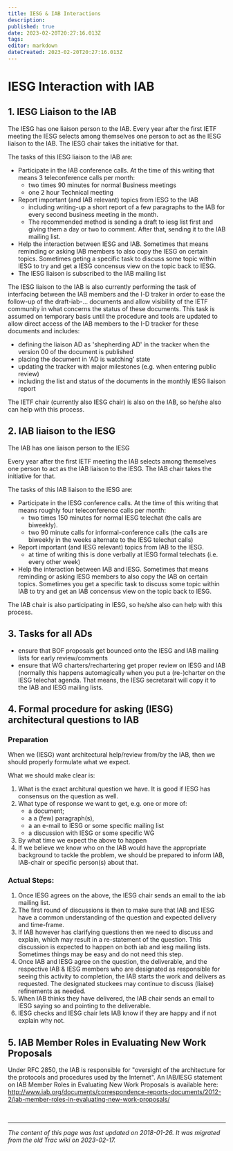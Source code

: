 ```yaml
---
title: IESG & IAB Interactions
description: 
published: true
date: 2023-02-20T20:27:16.013Z
tags: 
editor: markdown
dateCreated: 2023-02-20T20:27:16.013Z
---
```


# IESG Interaction with IAB
## 1. IESG Liaison to the IAB

The IESG has one liaison person to the IAB. Every year after the first IETF meeting the IESG selects among themselves one person to act as the IESG liaison to the IAB. The IESG chair takes the initiative for that.

The tasks of this IESG liaison to the IAB are:

  -  Participate in the IAB conference calls. At the time of this writing that means 3 teleconference calls per month:
       - two times 90 minutes for normal Business meetings
       - one 2 hour Technical meeting 
  -  Report important (and IAB relevant) topics from IESG to the IAB
       - including writing-up a short report of a few paragraphs to the IAB for every second business meeting in the month.
       - The recommended method is sending a draft to iesg list first and giving them a day or two to comment. After that, sending it to the IAB mailing list. 
  -  Help the interaction between IESG and IAB. Sometimes that means reminding or asking IAB members to also copy the IESG on certain topics. Sometimes geting a specific task to discuss some topic within IESG to try and get a IESG concensus view on the topic back to IESG.
  -  The IESG liaison is subscribed to the IAB mailing list 

The IESG liaison to the IAB is also currently performing the task of interfacing between the IAB members and the I-D traker in order to ease the follow-up of the draft-iab-... documents and allow visibility of the IETF community in what concerns the status of these documents. This task is assumed on temporary basis until the procedure and tools are updated to allow direct access of the IAB members to the I-D tracker for these documents and includes:

  -  defining the liaison AD as 'shepherding AD' in the tracker when the version 00 of the document is published
  -  placing the document in 'AD is watching' state
 -   updating the tracker with major milestones (e.g. when entering public review)
 -   including the list and status of the documents in the monthly IESG liaison report 

The IETF chair (currently also IESG chair) is also on the IAB, so he/she also can help with this process.

## 2. IAB liaison to the IESG

The IAB has one liaison person to the IESG

Every year after the first IETF meeting the IAB selects among themselves one person to act as the IAB liaison to the IESG. The IAB chair takes the initiative for that.

The tasks of this IAB liaison to the IESG are:

  -  Participate in the IESG conference calls. At the time of this writing that means roughly four teleconference calls per month:
      -  two times 150 minutes for normal IESG telechat (the calls are biweekly).
       - two 90 minute calls for informal-conference calls (the calls are biweekly in the weeks alternate to the IESG telechat calls) 
  -  Report important (and IESG relevant) topics from IAB to the IESG.
      -  at time of writing this is done verbally at IESG formal telechats (i.e. every other week) 
  -  Help the interaction between IAB and IESG. Sometimes that means reminding or asking IESG members to also copy the IAB on certain topics. Sometimes you get a specific task to discuss some topic within IAB to try and get an IAB concensus view on the topic back to IESG. 

The IAB chair is also participating in IESG, so he/she also can help with this process.

## 3. Tasks for all ADs

 -   ensure that BOF proposals get bounced onto the IESG and IAB mailing lists for early review/comments
 -   ensure that WG charters/rechartering get proper review on IESG and IAB (normally this happens automagically when you put a (re-)charter on the IESG telechat agenda. That means, the IESG secretarait will copy it to the IAB and IESG mailing lists. 

## 4. Formal procedure for asking (IESG) architectural questions to IAB

### Preparation

When we (IESG) want architectural help/review from/by the IAB, then we should properly formulate what we expect.

What we should make clear is:

 1.   What is the exact architural question we have. It is good if IESG has consensus on the question as well.
 2.   What type of response we want to get, e.g. one or more of:
      -  a document;
      -  a a (few) paragraph(s),
      -  a an e-mail to IESG or some specific mailing list
      -  a discussion with IESG or some specific WG 
 3.   By what time we expect the above to happen
 4.   If we believe we know who on the IAB would have the appropriate background to tackle the problem, we should be prepared to inform IAB, IAB-chair or specific person(s) about that. 

### Actual Steps:

 1.   Once IESG agrees on the above, the IESG chair sends an email to the iab mailing list.
 2.   The first round of discussions is then to make sure that IAB and IESG have a common understanding of the question and expected delivery and time-frame.
 3.   If IAB however has clarifying questions then we need to discuss and explain, which may result in a re-statement of the question. This discussion is expected to happen on both iab and iesg mailing lists. Sometimes things may be easy and do not need this step.
 4.   Once IAB and IESG agree on the question, the deliverable, and the respective IAB & IESG members who are designated as responsible for seeing this activity to completion, the IAB starts the work and delivers as requested. The designated stuckees may continue to discuss (liaise) refinements as needed.
 5.   When IAB thinks they have delivered, the IAB chair sends an email to IESG saying so and pointing to the deliverable.
 6.   IESG checks and IESG chair lets IAB know if they are happy and if not explain why not. 

## 5. IAB Member Roles in Evaluating New Work Proposals

Under RFC 2850, the IAB is responsible for "oversight of the architecture for the protocols and procedures used by the Internet". An IAB/IESG statement on IAB Member Roles in Evaluating New Work Proposals is available here: http://www.iab.org/documents/correspondence-reports-documents/2012-2/iab-member-roles-in-evaluating-new-work-proposals/


&nbsp;
&nbsp;
&nbsp;

---

*The content of this page was last updated on 2018-01-26. It was migrated from the old Trac wiki on 2023-02-17.*